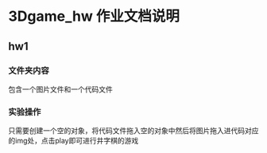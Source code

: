 # 3Dgame_hw 作业文档说明
## hw1
### 文件夹内容
包含一个图片文件和一个代码文件
### 实验操作
只需要创建一个空的对象，将代码文件拖入空的对象中然后将图片拖入进代码对应的img处，点击play即可进行井字棋的游戏
